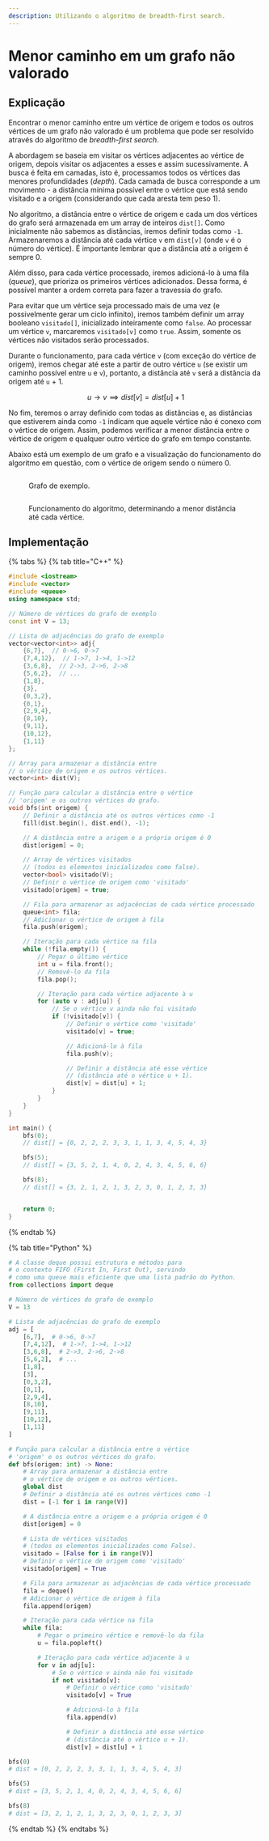 ```yaml
---
description: Utilizando o algoritmo de breadth-first search.
---
```


# Menor caminho em um grafo não valorado

## Explicação

Encontrar o menor caminho entre um vértice de origem e todos os outros vértices de um grafo não valorado é um problema que pode ser resolvido através do algoritmo de _breadth-first search_.

A abordagem se baseia em visitar os vértices adjacentes ao vértice de origem, depois visitar os adjacentes a esses e assim sucessivamente. A busca é feita em camadas, isto é, processamos todos os vértices das menores profundidades (_depth_). Cada camada de busca corresponde a um movimento - a distância mínima possível entre o vértice que está sendo visitado e a origem (considerando que cada aresta tem peso 1).

No algoritmo, a distância entre o vértice de origem e cada um dos vértices do grafo será armazenada em um array de inteiros `dist[]`. Como inicialmente não sabemos as distâncias, iremos definir todas como `-1`. Armazenaremos a distância até cada vértice `v` em `dist[v]` (onde `v` é o número do vértice). É importante lembrar que a distância até a origem é sempre 0.

Além disso, para cada vértice processado, iremos adicioná-lo à uma fila (_queue_), que prioriza os primeiros vértices adicionados. Dessa forma, é possível manter a ordem correta para fazer a travessia do grafo.

Para evitar que um vértice seja processado mais de uma vez (e possivelmente gerar um ciclo infinito), iremos também definir um array booleano `visitado[]`, inicializado inteiramente como `false`. Ao processar um vértice `v`, marcaremos `visitado[v]` como `true`. Assim, somente os vértices não visitados serão processados.

Durante o funcionamento, para cada vértice `v` (com exceção do vértice de origem), iremos chegar até este a partir de outro vértice `u` (se existir um caminho possível entre `u` e `v`), portanto, a distância até `v` será a distância da origem até `u` + 1.

$$
u \to v \implies dist[v] = dist[u] + 1
$$

No fim, teremos o array definido com todas as distâncias e, as distâncias que estiverem ainda como `-1` indicam que aquele vértice não é conexo com o vértice de origem. Assim, podemos verificar a menor distância entre o vértice de origem e qualquer outro vértice do grafo em tempo constante.

Abaixo está um exemplo de um grafo e a visualização do funcionamento do algoritmo em questão, com o vértice de origem sendo o número 0.

<figure><img src="../../.gitbook/assets/bfs_menor_caminho_grafo_1.png" alt=""><figcaption><p>Grafo de exemplo.</p></figcaption></figure>

<figure><img src="../../.gitbook/assets/bfs_menor_caminho_grafo_2.gif" alt=""><figcaption><p>Funcionamento do algoritmo, determinando a menor distância até cada vértice.</p></figcaption></figure>

## Implementação

{% tabs %}
{% tab title="C++" %}
```cpp
#include <iostream>
#include <vector>
#include <queue>
using namespace std;

// Número de vértices do grafo de exemplo
const int V = 13;

// Lista de adjacências do grafo de exemplo
vector<vector<int>> adj{
    {6,7},  // 0->6, 0->7
    {7,4,12},  // 1->7, 1->4, 1->12
    {3,6,8},  // 2->3, 2->6, 2->8
    {5,6,2},  // ...
    {1,8},
    {3},
    {0,3,2},
    {0,1},
    {2,9,4},
    {8,10},
    {9,11},
    {10,12},
    {1,11}
};

// Array para armazenar a distância entre
// o vértice de origem e os outros vértices.
vector<int> dist(V);

// Função para calcular a distância entre o vértice
// 'origem' e os outros vértices do grafo.
void bfs(int origem) {
    // Definir a distância até os outros vértices como -1
    fill(dist.begin(), dist.end(), -1);

    // A distância entre a origem e a própria origem é 0
    dist[origem] = 0;

    // Array de vértices visitados
    // (todos os elementos inicializados como false).
    vector<bool> visitado(V);
    // Definir o vértice de origem como 'visitado'
    visitado[origem] = true;

    // Fila para armazenar as adjacências de cada vértice processado
    queue<int> fila;
    // Adicionar o vértice de origem à fila
    fila.push(origem);

    // Iteração para cada vértice na fila
    while (!fila.empty()) {
        // Pegar o último vértice
        int u = fila.front();
        // Removê-lo da fila
        fila.pop();

        // Iteração para cada vértice adjacente à u
        for (auto v : adj[u]) {
            // Se o vértice v ainda não foi visitado
            if (!visitado[v]) {
                // Definir o vértice como 'visitado'
                visitado[v] = true;

                // Adicioná-lo à fila
                fila.push(v);

                // Definir a distância até esse vértice
                // (distância até o vértice u + 1).
                dist[v] = dist[u] + 1;
            }
        }
    }
}

int main() {
    bfs(0);
    // dist[] = {0, 2, 2, 2, 3, 3, 1, 1, 3, 4, 5, 4, 3}

    bfs(5);
    // dist[] = {3, 5, 2, 1, 4, 0, 2, 4, 3, 4, 5, 6, 6}

    bfs(8);
    // dist[] = {3, 2, 1, 2, 1, 3, 2, 3, 0, 1, 2, 3, 3}


    return 0;
}
```
{% endtab %}

{% tab title="Python" %}
```python
# A classe deque possui estrutura e métodos para
# o contexto FIFO (First In, First Out), servindo
# como uma queue mais eficiente que uma lista padrão do Python.
from collections import deque

# Número de vértices do grafo de exemplo
V = 13

# Lista de adjacências do grafo de exemplo
adj = [
    [6,7],  # 0->6, 0->7
    [7,4,12],  # 1->7, 1->4, 1->12
    [3,6,8],  # 2->3, 2->6, 2->8
    [5,6,2],  # ...
    [1,8],
    [3],
    [0,3,2],
    [0,1],
    [2,9,4],
    [8,10],
    [9,11],
    [10,12],
    [1,11]
]

# Função para calcular a distância entre o vértice
# 'origem' e os outros vértices do grafo.
def bfs(origem: int) -> None:
    # Array para armazenar a distância entre
    # o vértice de origem e os outros vértices.
    global dist
    # Definir a distância até os outros vértices como -1
    dist = [-1 for i in range(V)]

    # A distância entre a origem e a própria origem é 0
    dist[origem] = 0

    # Lista de vértices visitados
    # (todos os elementos inicializados como False).
    visitado = [False for i in range(V)]
    # Definir o vértice de origem como 'visitado'
    visitado[origem] = True

    # Fila para armazenar as adjacências de cada vértice processado
    fila = deque()
    # Adicionar o vértice de origem à fila
    fila.append(origem)

    # Iteração para cada vértice na fila
    while fila:
        # Pegar o primeiro vértice e removê-lo da fila
        u = fila.popleft()

        # Iteração para cada vértice adjacente à u
        for v in adj[u]:
            # Se o vértice v ainda não foi visitado
            if not visitado[v]:
                # Definir o vértice como 'visitado'
                visitado[v] = True

                # Adicioná-lo à fila
                fila.append(v)

                # Definir a distância até esse vértice
                # (distância até o vértice u + 1).
                dist[v] = dist[u] + 1

bfs(0)
# dist = [0, 2, 2, 2, 3, 3, 1, 1, 3, 4, 5, 4, 3]

bfs(5)
# dist = [3, 5, 2, 1, 4, 0, 2, 4, 3, 4, 5, 6, 6]

bfs(8)
# dist = [3, 2, 1, 2, 1, 3, 2, 3, 0, 1, 2, 3, 3]
```
{% endtab %}
{% endtabs %}
